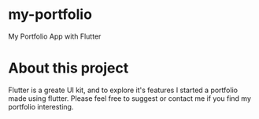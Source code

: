 # my-portfolio

My Portfolio App with Flutter

# About this project 
Flutter is a greate UI kit, and to explore it's features I started a portfolio made using flutter.
Please feel free to suggest or contact me if you find my portfolio interesting.
